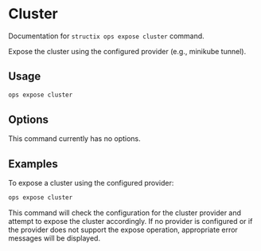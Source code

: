 # Cluster

Documentation for `structix ops expose cluster` command.

Expose the cluster using the configured provider (e.g., minikube tunnel).

## Usage

```bash
ops expose cluster
```

## Options

This command currently has no options.

## Examples

To expose a cluster using the configured provider:

```bash
ops expose cluster
```

This command will check the configuration for the cluster provider and attempt to expose the cluster accordingly. If no provider is configured or if the provider does not support the expose operation, appropriate error messages will be displayed.